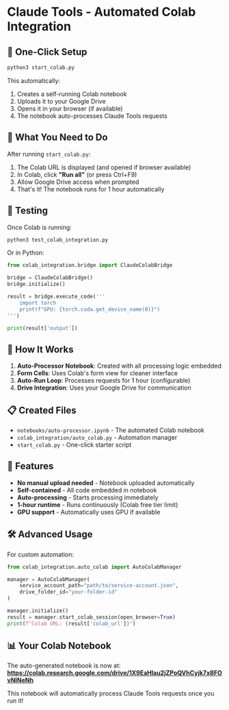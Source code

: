 # Claude Tools - Automated Colab Integration

## 🚀 One-Click Setup

```bash
python3 start_colab.py
```

This automatically:
1. Creates a self-running Colab notebook
2. Uploads it to your Google Drive
3. Opens it in your browser (if available)
4. The notebook auto-processes Claude Tools requests

## 📝 What You Need to Do

After running `start_colab.py`:
1. The Colab URL is displayed (and opened if browser available)
2. In Colab, click **"Run all"** (or press Ctrl+F9)
3. Allow Google Drive access when prompted
4. That's it! The notebook runs for 1 hour automatically

## 🧪 Testing

Once Colab is running:
```bash
python3 test_colab_integration.py
```

Or in Python:
```python
from colab_integration.bridge import ClaudeColabBridge

bridge = ClaudeColabBridge()
bridge.initialize()

result = bridge.execute_code('''
    import torch
    print(f"GPU: {torch.cuda.get_device_name(0)}")
''')

print(result['output'])
```

## 🤖 How It Works

1. **Auto-Processor Notebook**: Created with all processing logic embedded
2. **Form Cells**: Uses Colab's form view for cleaner interface
3. **Auto-Run Loop**: Processes requests for 1 hour (configurable)
4. **Drive Integration**: Uses your Google Drive for communication

## 📋 Created Files

- `notebooks/auto-processor.ipynb` - The automated Colab notebook
- `colab_integration/auto_colab.py` - Automation manager
- `start_colab.py` - One-click starter script

## 🔄 Features

- **No manual upload needed** - Notebook uploaded automatically
- **Self-contained** - All code embedded in notebook
- **Auto-processing** - Starts processing immediately
- **1-hour runtime** - Runs continuously (Colab free tier limit)
- **GPU support** - Automatically uses GPU if available

## 🛠️ Advanced Usage

For custom automation:
```python
from colab_integration.auto_colab import AutoColabManager

manager = AutoColabManager(
    service_account_path="path/to/service-account.json",
    drive_folder_id="your-folder-id"
)

manager.initialize()
result = manager.start_colab_session(open_browser=True)
print(f"Colab URL: {result['colab_url']}")
```

## 📊 Your Colab Notebook

The auto-generated notebook is now at:
**https://colab.research.google.com/drive/1X9EaHlau2jZPoQVhCyjk7x8FOvNINeNh**

This notebook will automatically process Claude Tools requests once you run it!
